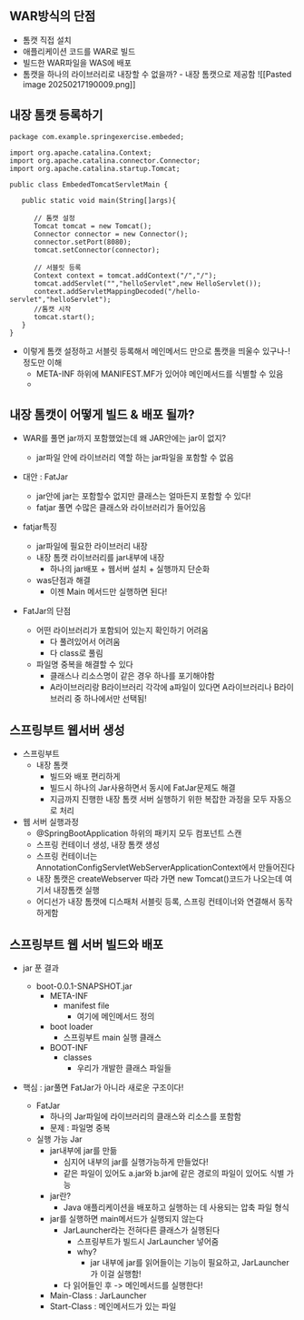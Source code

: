 ## WAR방식의 단점

- 톰캣 직접 설치
- 애플리케이션 코드를 WAR로 빌드
- 빌드한 WAR파일을 WAS에 배포
- 톰캣을 하나의 라이브러리로 내장할 수 없을까? - 내장 톰캣으로 제공함
  ![[Pasted image 20250217190009.png]]

## 내장 톰캣 등록하기

```
package com.example.springexercise.embeded;

import org.apache.catalina.Context;
import org.apache.catalina.connector.Connector;
import org.apache.catalina.startup.Tomcat;

public class EmbededTomcatServletMain {

   public static void main(String[]args){

      // 톰캣 설정
      Tomcat tomcat = new Tomcat();
      Connector connector = new Connector();
      connector.setPort(8080);
      tomcat.setConnector(connector);

      // 서블릿 등록
      Context context = tomcat.addContext("/","/");
      tomcat.addServlet("","helloServlet",new HelloServlet());
      context.addServletMappingDecoded("/hello-servlet","helloServlet");
      //톰캣 시작
      tomcat.start();
   }
}
```

- 이렇게 톰캣 설정하고 서블릿 등록해서 메인메서드 만으로 톰캣을 띄울수 있구나-! 정도만 이해
  - META-INF 하위에 MANIFEST.MF가 있어야 메인메서드를 식별할 수 있음
  -

## 내장 톰캣이 어떻게 빌드 & 배포 될까?

- WAR를 풀면 jar까지 포함했었는데 왜 JAR안에는 jar이 없지?
  - jar파일 안에 라이브러리 역할 하는 jar파일을 포함할 수 없음
- 대안 : FatJar
  - jar안에 jar는 포함할수 없지만 클래스는 얼마든지 포함할 수 있다!
  - fatjar 풀면 수많은 클래스와 라이브러리가 들어있음
- fatjar특징

  - jar파일에 필요한 라이브러리 내장
  - 내장 톰캣 라이브러리를 jar내부에 내장
    - 하나의 jar배포 + 웹서버 설치 + 실행까지 단순화
  - was단점과 해결
    - 이젠 Main 메서드만 실행하면 된다!

- FatJar의 단점
  - 어떤 라이브러리가 포함되어 있는지 확인하기 어려움
    - 다 풀려있어서 어려움
    - 다 class로 풀림
  - 파일명 중복을 해결할 수 있다
    - 클래스나 리소스명이 같은 경우 하나를 포기해야함
    - A라이브러리랑 B라이브러리 각각에 a파일이 있다면 A라이브러리나 B라이브러리 중 하나에서만 선택됨!

## 스프링부트 웹서버 생성

- 스프링부트
  - 내장 톰캣
    - 빌드와 배포 편리하게
    - 빌드시 하나의 Jar사용하면서 동시에 FatJar문제도 해결
    - 지금까지 진행한 내장 톰캣 서버 실행하기 위한 복잡한 과정을 모두 자동으로 처리
- 웹 서버 실행과정
  - @SpringBootApplication 하위의 패키지 모두 컴포넌트 스캔
  - 스프링 컨테이너 생성, 내장 톰캣 생성
  - 스프링 컨테이너는 AnnotationConfigServletWebServerApplicationContext에서 만들어진다
  - 내장 톰캣은 createWebserver 따라 가면 new Tomcat()코드가 나오는데 여기서 내장톰캣 실행
  - 어디선가 내장 톰캣에 디스패처 서블릿 등록, 스프링 컨테이너와 연결해서 동작하게함

## 스프링부트 웹 서버 빌드와 배포

- jar 푼 결과

  - boot-0.0.1-SNAPSHOT.jar
    - META-INF
      - manifest file
        - 여기에 메인메서드 정의
    - boot loader
      - 스프링부트 main 실행 클래스
    - BOOT-INF
      - classes
        - 우리가 개발한 클래스 파일들

- 핵심 : jar풀면 FatJar가 아니라 새로운 구조이다!
  - FatJar
    - 하나의 Jar파일에 라이브러리의 클래스와 리소스를 포함함
    - 문제 : 파일명 중복
  - 실행 가능 Jar
    - jar내부에 jar를 만듦
      - 심지어 내부의 jar를 실행가능하게 만들었다!
      - 같은 파일이 있어도 a.jar와 b.jar에 같은 경로의 파일이 있어도 식별 가능
    - jar란?
      - Java 애플리케이션을 배포하고 실행하는 데 사용되는 압축 파일 형식
    - jar를 실행하면 main메서드가 실행되지 않는다
      - JarLauncher라는 전혀다른 클래스가 실행된다
        - 스프링부트가 빌드시 JarLauncher 넣어줌
        - why?
          - jar 내부에 jar를 읽어들이는 기능이 필요하고, JarLauncher가 이걸 실행함!
      - 다 읽어들인 후 -> 메인메서드를 실행한다!
    - Main-Class : JarLauncher
    - Start-Class : 메인메서드가 있는 파일
